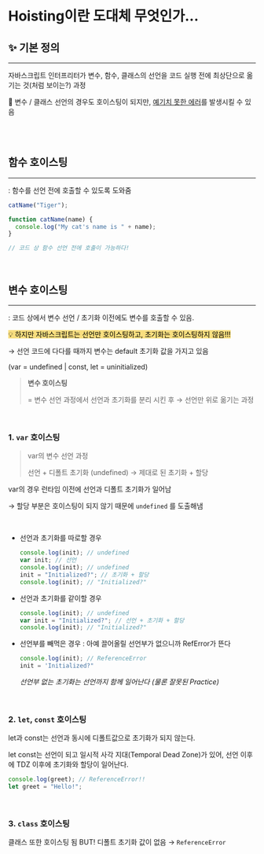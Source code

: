 # Hoisting이란 도대체 무엇인가...

## ✨ 기본 정의

---

자바스크립트 인터프리터가 변수, 함수, 클래스의 선언을 코드 실행 전에 최상단으로 옮기는 것(처럼 보이는?) 과정

🚧 변수 / 클래스 선언의 경우도 호이스팅이 되지만, <u>예기치 못한 에러</u>를 발생시킬 수 있음

<br/>
<br/>

## 함수 호이스팅

---

: 함수를 선언 전에 호출할 수 있도록 도와줌

```jsx
catName("Tiger");

function catName(name) {
  console.log("My cat's name is " + name);
}

// 코드 상 함수 선언 전에 호출이 가능하다!
```

<br/>

## 변수 호이스팅

---

: 코드 상에서 변수 선언 / 초기화 이전에도 변수를 호출할 수 있음.

<span style='background-color:#F8DE7F;color:black;'>💡 하지만 자바스크립트는 선언만 호이스팅하고, 초기화는 호이스팅하지 않음!!!</span>

→ 선언 코드에 다다를 때까지 변수는 default 초기화 값을 가지고 있음

(var = undefined | const, let = uninitialized)

> **변수 호이스팅**
>
> = 변수 선언 과정에서 선언과 초기화를 분리 시킨 후 → 선언만 위로 옮기는 과정

<br>

### 1. `var` 호이스팅

> var의 변수 선언 과정
>
> 선언 + 디폴트 초기화 (undefined) → 제대로 된 초기화 + 할당

var의 경우 런타임 이전에 선언과 디폴트 초기화가 일어남

→ 할당 부분은 호이스팅이 되지 않기 때문에 `undefined` 를 도출해냄

<br>

- 선언과 초기화를 따로할 경우

  ```jsx
  console.log(init); // undefined
  var init; // 선언
  console.log(init); // undefined
  init = "Initialized?"; // 초기화 + 할당
  console.log(init); // "Initialized?"
  ```

- 선언과 초기화를 같이할 경우

  ```jsx
  console.log(init); // undefined
  var init = "Initialized?"; // 선언 + 초기화 + 할당
  console.log(init); // "Initialized?"
  ```

- 선언부를 빼먹은 경우 : 아예 끌어올릴 선언부가 없으니까 RefError가 뜬다

  ```jsx
  console.log(init); // ReferenceError
  init = 'Initialized?"
  ```

  _선언부 없는 초기화는 선언까지 함께 일어난다 (물론 잘못된 Practice)_

<br>

### 2. `let`, `const` 호이스팅

let과 const는 선언과 동시에 디폴트값으로 초기화가 되지 않는다.

let const는 선언이 되고 일시적 사각 지대(Temporal Dead Zone)가 있어, 선언 이후에 TDZ 이후에 초기화와 할당이 일어난다.

```jsx
console.log(greet); // ReferenceError!!
let greet = "Hello!";
```

<br>

### 3. `class` 호이스팅

클래스 또한 호이스팅 됨 BUT! 디폴트 초기화 값이 없음 → `ReferenceError`
